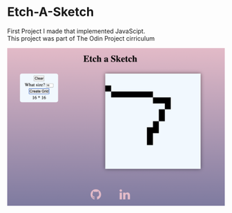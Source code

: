 <h1>Etch-A-Sketch</h1>
<p>First Project I made that implemented JavaScipt.<br>This project was part of The Odin Project cirriculum</p>

<img src='./Etch-A-Sketch.png'>
